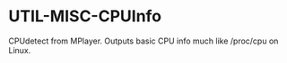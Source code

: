 UTIL-MISC-CPUInfo
=================

CPUdetect from MPlayer. Outputs basic CPU info much like /proc/cpu on Linux.
